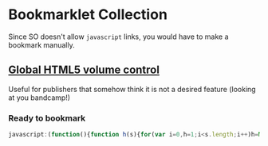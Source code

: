 # Bookmarklet Collection

Since SO doesn't allow `javascript` links, you would have to make a bookmark manually.

## [Global HTML5 volume control]( https://github.com/iZucken/bookmarkletCollection/blob/master/globalHTML5VolumeControl.js )

Useful for publishers that somehow think it is not a desired feature (looking at you bandcamp!)

### Ready to bookmark
``` javascript
javascript:(function(){function h(s){for(var i=0,h=1;i<s.length;i++)h=Math.imul(h^s.charCodeAt(i),2654435761);return(h^h>>>7)>>>0;}a=document.querySelectorAll('audio');var v;n=h(window.location.hostname+'_salty!')+'_GlobalVolume';function p(){a.forEach(function(e){e.volume=v;});t.value=v;}c=document.createElement('div');c.style='position:fixed;bottom:0px;right:0px;z-index:999999;';t=document.createElement('input');t.type='range';t.max=1;t.min=0;t.step=0.05;t.value=0.75;t.onchange=function(){v=t.value;localStorage.setItem(n,v);p();};x=document.createElement('button');x.textContent='X';x.onclick=function(){document.body.removeChild(c);delete(c);};c.appendChild(t);c.appendChild(x);document.body.appendChild(c);v=localStorage.getItem(n)||0.75;p();})();
```

